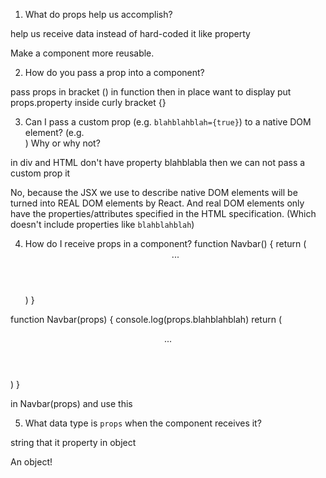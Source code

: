 1. What do props help us accomplish?

help us receive data instead of hard-coded it like property

Make a component more reusable.

2. How do you pass a prop into a component?

pass props in bracket () in function then in place want to display put props.property inside curly bracket {}

<MyAwesomeHeader title="???" />

3. Can I pass a custom prop (e.g. `blahblahblah={true}`) to a native
   DOM element? (e.g. <div blahblahblah={true}>) Why or why not?
   
in div and HTML don't have property blahblabla then we can not pass a custom prop it

No, because the JSX we use to describe native DOM elements will
be turned into REAL DOM elements by React. And real DOM elements
only have the properties/attributes specified in the HTML specification.
(Which doesn't include properties like `blahblahblah`)

4. How do I receive props in a component?
function Navbar() {
    return (
        <header>
            ...
        </header>
    )
}

function Navbar(props) {
    console.log(props.blahblahblah)
    return (
        <header>
            ...
        </header>
    )
}

in Navbar(props) and use this

5. What data type is `props` when the component receives it?

string that it property in object

An object!